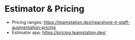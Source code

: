  # Estimator & Pricing

- Pricing ranges: https://teamstation.dev/nearshore-it-staff-augmentation-pricing  
- Estimator app: https://pricing.teamstation.dev/
